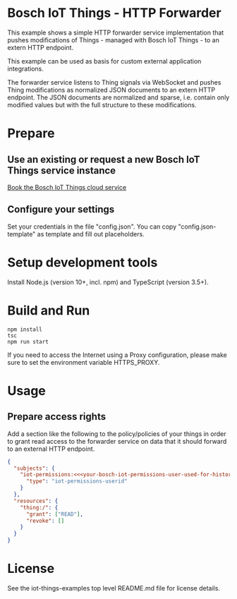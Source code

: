 # Bosch IoT Things - HTTP Forwarder

This example shows a simple HTTP forwarder service implementation that pushes modifications of Things - managed with Bosch IoT Things - to an extern HTTP endpoint.

This example can be used as basis for custom external application integrations.

The forwarder service listens to Thing signals via WebSocket and pushes Thing modifications as normalized JSON documents to an extern HTTP endpoint. The JSON documents are normalized and sparse, i.e. contain only modified values but with the full structure to these modifications.

# Prepare

## Use an existing or request a new Bosch IoT Things service instance

[Book the Bosch IoT Things cloud service](https://things.eu-1.bosch-iot-suite.com/dokuwiki/doku.php?id=2_getting_started:booking:start)

## Configure your settings

Set your credentials in the file "config.json". You can copy "config.json-template" as template and fill out placeholders.

# Setup development tools

Install Node.js (version 10+, incl. npm) and TypeScript (version 3.5+).

# Build and Run

```
npm install
tsc
npm run start
```

If you need to access the Internet using a Proxy configuration, please make sure to set the environment variable HTTPS_PROXY.

# Usage

## Prepare access rights

Add a section like the following to the policy/policies of your things in order to grant read access to the forwarder service on data that it should forward to an external HTTP endpoint.

```json
{
  "subjects": {
    "iot-permissions:<<<your-bosch-iot-permissions-user-used-for-historian>>>": {
      "type": "iot-permissions-userid"
    }
  },
  "resources": {
    "thing:/": {
      "grant": ["READ"],
      "revoke": []
    }
  }
}
```

# License
See the iot-things-examples top level README.md file for license details.
